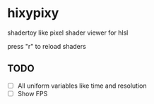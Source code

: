 # hixypixy
shadertoy like pixel shader viewer for hlsl

press "r" to reload shaders

## TODO
- [ ] All uniform variables like time and resolution
- [ ] Show FPS
